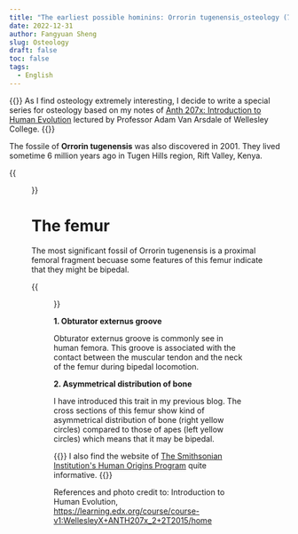 ```yaml
---
title: "The earliest possible hominins: Orrorin tugenensis_osteology (7)"
date: 2022-12-31
author: Fangyuan Sheng
slug: Osteology
draft: false
toc: false
tags:
  - English
---
```


{{<block class="info">}}
As I find osteology extremely interesting, I decide to write a special series for osteology based on my notes of [Anth 207x: Introduction to Human Evolution](https://learning.edx.org/course/course-v1:WellesleyX+ANTH207x_2+2T2015/home) lectured by Professor Adam Van Arsdale of Wellesley College. {{<end>}}


The fossile of **Orrorin tugenensis** was also discovered in 2001. They lived sometime 6 million years ago in Tugen Hills region, Rift Valley, Kenya.
  
{{<figure src="https://hellenshengfy.github.io/homini4.jpg">}}
  
 # The femur
  
The most significant fossil of Orrorin tugenensis is a proximal femoral fragment becuase some features of this femur indicate that they might be bipedal. 
  
{{<figure src="https://hellenshengfy.github.io/homini5.jpg">}}
  
**1. Obturator externus groove**
  
Obturator externus groove is commonly see in human femora. This groove is associated with the contact between the muscular tendon and the neck of the femur during bipedal locomotion. 
  
**2. Asymmetrical distribution of bone**
  
I have introduced this trait in my previous blog. The cross sections of this femur show kind of asymmetrical distribution of bone (right yellow circles) compared to those of apes (left yellow circles) which means that it may be bipedal. 


  {{<block class="note">}}
I also find the website of [The Smithsonian Institution's Human Origins Program](https://humanorigins.si.edu/evidence/human-fossils/species/orrorin-tugenensis) quite informative. {{<end>}}


References and photo credit to: Introduction to Human Evolution, https://learning.edx.org/course/course-v1:WellesleyX+ANTH207x_2+2T2015/home
